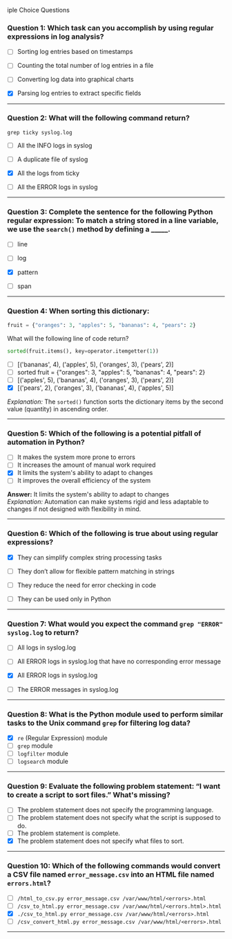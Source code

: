 iple Choice Questions

### Question 1: Which task can you accomplish by using regular expressions in log analysis?  
- [ ] Sorting log entries based on timestamps  
- [ ] Counting the total number of log entries in a file  
- [ ] Converting log data into graphical charts  
- [x] Parsing log entries to extract specific fields  


---

### Question 2: What will the following command return?  
`grep ticky syslog.log`  

- [ ] All the INFO logs in syslog  
- [ ] A duplicate file of syslog  
- [x] All the logs from ticky  
- [ ] All the ERROR logs in syslog  


---

### Question 3: Complete the sentence for the following Python regular expression: To match a string stored in a line variable, we use the `search()` method by defining a _____.  
- [ ] line  
- [ ] log  
- [x] pattern  
- [ ] span  


---

### Question 4: When sorting this dictionary:  
```python
fruit = {"oranges": 3, "apples": 5, "bananas": 4, "pears": 2}
```  
What will the following line of code return?  
```python
sorted(fruit.items(), key=operator.itemgetter(1))
```  

- [ ] [('bananas', 4), ('apples', 5), ('oranges', 3), ('pears', 2)]  
- [ ] sorted fruit = {"oranges": 3, "apples": 5, "bananas": 4, "pears": 2}  
- [ ] [('apples', 5), ('bananas', 4), ('oranges', 3), ('pears', 2)]  
- [x] [('pears', 2), ('oranges', 3), ('bananas', 4), ('apples', 5)]  

*Explanation:* The `sorted()` function sorts the dictionary items by the second value (quantity) in ascending order.

---

### Question 5: Which of the following is a potential pitfall of automation in Python?  
- [ ] It makes the system more prone to errors  
- [ ] It increases the amount of manual work required  
- [x] It limits the system's ability to adapt to changes  
- [ ] It improves the overall efficiency of the system  

**Answer:** It limits the system's ability to adapt to changes  
*Explanation:* Automation can make systems rigid and less adaptable to changes if not designed with flexibility in mind.

---

### Question 6: Which of the following is true about using regular expressions?  
- [x] They can simplify complex string processing tasks  
- [ ] They don’t allow for flexible pattern matching in strings  
- [ ] They reduce the need for error checking in code  
- [ ] They can be used only in Python  


---

### Question 7: What would you expect the command `grep "ERROR" syslog.log` to return?  
- [ ] All logs in syslog.log  
- [ ] All ERROR logs in syslog.log that have no corresponding error message  
- [x] All ERROR logs in syslog.log  
- [ ] The ERROR messages in syslog.log  


---

### Question 8: What is the Python module used to perform similar tasks to the Unix command `grep` for filtering log data?  
- [x] `re` (Regular Expression) module  
- [ ] `grep` module  
- [ ] `logfilter` module  
- [ ] `logsearch` module  

---

### Question 9: Evaluate the following problem statement: “I want to create a script to sort files.” What's missing?  
- [ ] The problem statement does not specify the programming language.  
- [ ] The problem statement does not specify what the script is supposed to do.  
- [ ] The problem statement is complete.  
- [x] The problem statement does not specify what files to sort.  

---

### Question 10: Which of the following commands would convert a CSV file named `error_message.csv` into an HTML file named `errors.html`?  
- [ ] `/html_to_csv.py error_message.csv /var/www/html/<errors>.html`  
- [ ] `/csv_to_html.py error_message.csv /var/www/html/<errors.html>.html`  
- [x] `./csv_to_html.py error_message.csv /var/www/html/<errors>.html`  
- [ ] `/csv_convert_html.py error_message.csv /var/www/html/<errors>.html`  

---